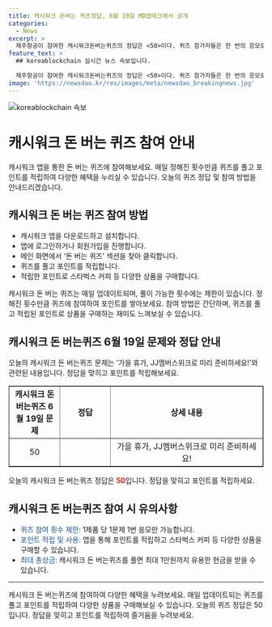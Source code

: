 ```yaml
---
title: 캐시워크 돈버는 퀴즈정답, 6월 19일 MD앱테크에서 공개
categories:
  - News
excerpt: >
  제주항공이 참여한 캐시워크돈버는퀴즈의 정답은 <50>이다. 퀴즈 참가자들은 한 번의 응모로 최대 1만원까지 상금을 탈 수 있으며, 앱 이용자는 걸음당 1원, 하루 최대 100원의 포인트를 적립할 수 있고 이를 상품 구매에 활용할 수 있다. 또한, 가을 휴가를 준비하는 이벤트로 제휴 혜택과 경품 가득한 이벤트가 진행되고 있으니 캐시워크 앱을 통해 참여하자.
feature_text: >
  ## koreablockchain 실시간 뉴스 속보입니다.

  제주항공이 참여한 캐시워크돈버는퀴즈의 정답은 <50>이다. 퀴즈 참가자들은 한 번의 응모로 최대 1만원까지 상금을 탈 수 있으며, 앱 이용자는 걸음당 1원, 하루 최대 100원의 포인트를 적립할 수 있고 이를 상품 구매에 활용할 수 있다. 또한, 가을 휴가를 준비하는 이벤트로 제휴 혜택과 경품 가득한 이벤트가 진행되고 있으니 캐시워크 앱을 통해 참여하자.
image: 'https://newsdao.kr/res/images/meta/newsdao_breakingnews.jpg'
---
```


<p><img src="https://newsdao.kr/res/images/meta/newsdao_breakingnews.jpg" alt="koreablockchain 속보" /></p>

<h1>캐시워크 돈 버는 퀴즈 참여 안내</h1>

<p data-ke-size="size16">캐시워크 앱을 통한 돈 버는 퀴즈에 참여해보세요. 매일 정해진 횟수만큼 퀴즈를 풀고 포인트를 적립하여 다양한 혜택을 누리실 수 있습니다. 오늘의 퀴즈 정답 및 참여 방법을 안내드리겠습니다.</p>

<h2 data-ke-size="size26">캐시워크 돈 버는 퀴즈 참여 방법</h2>

<ul>
  <li>캐시워크 앱을 다운로드하고 설치합니다.</li>
  <li>앱에 로그인하거나 회원가입을 진행합니다.</li>
  <li>메인 화면에서 '돈 버는 퀴즈' 섹션을 찾아 클릭합니다.</li>
  <li>퀴즈를 풀고 포인트를 적립합니다.</li>
  <li>적립한 포인트로 스타벅스 커피 등 다양한 상품을 구매합니다.</li>
</ul>

<p data-ke-size="size16">캐시워크 돈 버는 퀴즈는 매일 업데이트되며, 풀이 가능한 횟수에는 제한이 있습니다. 정해진 횟수만큼 퀴즈에 참여하여 포인트를 쌓아보세요. 참여 방법은 간단하며, 퀴즈를 풀고 적립된 포인트로 상품을 구매하는 재미도 느껴보실 수 있습니다.</p>

<h2 data-ke-size="size26">캐시워크 돈 버는퀴즈 6월 19일 문제와 정답 안내</h2>

<p data-ke-size="size16">오늘의 캐시워크 돈 버는퀴즈 문제는 '가을 휴가, JJ멤버스위크로 미리 준비하세요!'와 관련된 내용입니다. 정답을 맞히고 포인트를 적립해보세요.</p>

<table style="width: 100%;" border="1">
<tbody>
<tr>
<td style="text-align: center; width: 20%;"><b>캐시워크 돈 버는퀴즈 6월 19일 문제</b></td>
<td style="text-align: center; width: 20%;"><b>정답</b></td>
<td style="text-align: center; width: 60%;"><b>상세 내용</b></td>
</tr>
<tr>
<td style="text-align: center; height: 17px;">50</td>
<td style="text-align: center; height: 17px;">&nbsp;</td>
<td style="text-align: center; height: 17px;">가을 휴가, JJ멤버스위크로 미리 준비하세요!</td>
</tr>
</tbody>
</table>

<p data-ke-size="size16">오늘의 캐시워크 돈 버는퀴즈 정답은 <b><span style="color: #ee2323;">50</span></b>입니다. 정답을 맞히고 포인트를 적립하세요.</p>

<h2 data-ke-size="size26">캐시워크 돈 버는퀴즈 참여 시 유의사항</h2>

<ul>
  <li><span style="color: #1a5490;">퀴즈 참여 횟수 제한:</span> 1제품 당 1문제 1번 응모만 가능합니다.</li>
  <li><span style="color: #1a5490;">포인트 적립 및 사용:</span> 앱을 통해 포인트를 적립하고 스타벅스 커피 등 다양한 상품을 구매할 수 있습니다.</li>
  <li><span style="color: #1a5490;">최대 총상금:</span> 캐시워크 돈 버는퀴즈를 풀면 최대 1만원까지 유용한 현금을 받을 수 있습니다.</li>
</ul>

<hr>

<p data-ke-size="size16">캐시워크 돈 버는퀴즈에 참여하여 다양한 혜택을 누려보세요. 매일 업데이트되는 퀴즈를 풀고 포인트를 적립하여 다양한 상품을 구매해보실 수 있습니다. 오늘의 퀴즈 정답은 50입니다. 정답을 맞히고 포인트를 적립하여 즐거움을 누려보세요.</p>

